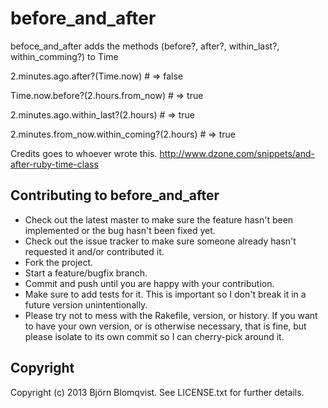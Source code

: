 # before_and_after

befoce_and_after adds the methods (before?, after?, within_last?, within_comming?) to Time

  2.minutes.ago.after?(Time.now) # => false
  
  Time.now.before?(2.hours.from_now) # => true
  
  2.minutes.ago.within_last?(2.hours) # => true
  
  2.minutes.from_now.within_coming?(2.hours) # => true
  
Credits goes to whoever wrote this. http://www.dzone.com/snippets/and-after-ruby-time-class

## Contributing to before_and_after
 
* Check out the latest master to make sure the feature hasn't been implemented or the bug hasn't been fixed yet.
* Check out the issue tracker to make sure someone already hasn't requested it and/or contributed it.
* Fork the project.
* Start a feature/bugfix branch.
* Commit and push until you are happy with your contribution.
* Make sure to add tests for it. This is important so I don't break it in a future version unintentionally.
* Please try not to mess with the Rakefile, version, or history. If you want to have your own version, or is otherwise necessary, that is fine, but please isolate to its own commit so I can cherry-pick around it.

## Copyright

Copyright (c) 2013 Björn Blomqvist. See LICENSE.txt for
further details.


